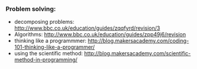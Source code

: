 ### Problem solving:
* decomposing problems: http://www.bbc.co.uk/education/guides/zqqfyrd/revision/3
* Algorithms: http://www.bbc.co.uk/education/guides/zpp49j6/revision
* thinking like a programmmer: http://blog.makersacademy.com/coding-101-thinking-like-a-programmer/
* using the scientific method: http://blog.makersacademy.com/scientific-method-in-programming/
